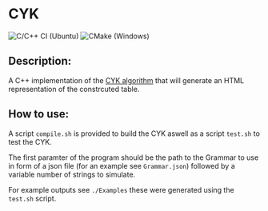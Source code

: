 # CYK

![C/C++ CI (Ubuntu)](https://github.com/tobias-wilfert/CYK/workflows/C/C++%20CI%20(Ubuntu)/badge.svg)
![CMake (Windows)](https://github.com/tobias-wilfert/CYK/workflows/CMake%20(Windows)/badge.svg)

## Description:

A C++ implementation of the [CYK algorithm](https://en.wikipedia.org/wiki/CYK_algorithm) that will generate an HTML representation of the constrcuted table.

## How to use:

A script ```compile.sh``` is provided to build the CYK aswell as a script ```test.sh``` to test the CYK.

The first paramter of the program should be the path to the Grammar to use in form of a json file (for an example see ```Grammar.json```) followed by a variable number of strings to simulate.

For example outputs see ```./Examples``` these were generated using the ```test.sh``` script.

